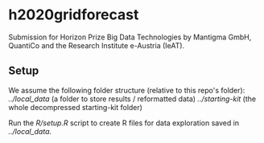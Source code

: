 # h2020gridforecast
Submission for Horizon Prize Big Data Technologies by Mantigma GmbH, QuantiCo and the Research Institute e-Austria (IeAT).
## Setup
We assume the following folder structure (relative to this repo's folder):
*../local_data* (a folder to store results / reformatted data)
*../starting-kit* (the whole decompressed starting-kit folder)

Run the *R/setup.R* script to create R files for data exploration saved in *../local_data*.
